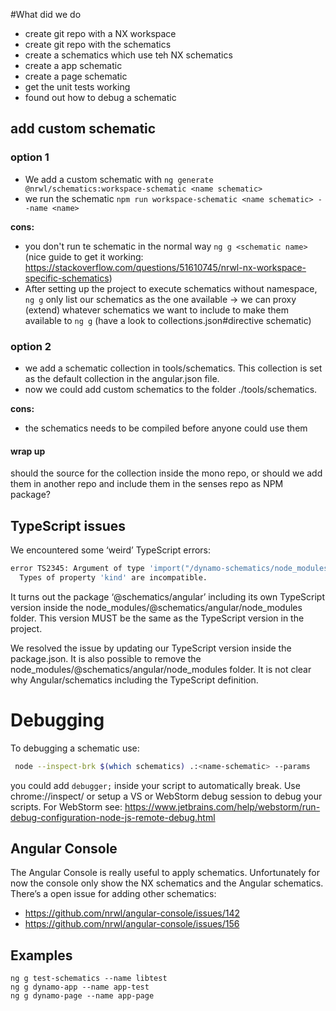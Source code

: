 #What did we do

- create git repo with a NX workspace
- create git repo with the schematics
- create a schematics which use teh NX schematics
- create a app schematic
- create a page schematic
- get the unit tests working
- found out how to debug a schematic


## add custom schematic
### option 1
- We add a custom schematic with ```ng generate @nrwl/schematics:workspace-schematic <name schematic>```
- we run the schematic ```npm run workspace-schematic <name schematic> --name <name>```

**cons:** 
- you don't run te schematic in the normal way ```ng g <schematic name>``` (nice guide to get it working: https://stackoverflow.com/questions/51610745/nrwl-nx-workspace-specific-schematics)
- After setting up the project to execute schematics without namespace, `ng g` only list our schematics as the one available -> we can proxy (extend) whatever schematics we want to include to make them available to `ng g` (have a look to collections.json#directive schematic)

### option 2
- we add a schematic collection in tools/schematics. This collection is set as the default collection in the angular.json file.
- now we could add custom schematics to the folder ./tools/schematics.
 
 **cons:** 
 - the schematics needs to be compiled before anyone could use them
 
 #### wrap up
 should the source for the collection inside the mono repo, or should we add them in another repo and include them in the senses repo as NPM package?


##  TypeScript issues
We encountered some ‘weird’ TypeScript errors: 
```bash
error TS2345: Argument of type 'import("/dynamo-schematics/node_modules/@schematics/angular/node_modules/typescript/lib/typescript").Node' is not assignable to parameter of type 'import("/dynamo-schematics/node_modules/typescript/lib/typescript").Node'.
  Types of property 'kind' are incompatible.
```
It turns out the package ‘@schematics/angular’ including its own TypeScript version inside the node_modules/@schematics/angular/node_modules folder. This version MUST be the same as the TypeScript version in the project.

We resolved the issue by updating our TypeScript version inside the package.json. It is also possible to remove the node_modules/@schematics/angular/node_modules folder. It is not clear why Angular/schematics including the TypeScript definition.

# Debugging
To debugging a schematic use:
```bash 
 node --inspect-brk $(which schematics) .:<name-schematic> --params
 ```
 you could add `debugger;` inside your script to automatically break.
 Use chrome://inspect/ or setup a VS or WebStorm debug session to debug your scripts. 
 For WebStorm see: https://www.jetbrains.com/help/webstorm/run-debug-configuration-node-js-remote-debug.html 


## Angular Console
The Angular Console is really useful to apply schematics. Unfortunately for now the console only show the NX schematics and the Angular schematics. 
There’s a open issue for adding other schematics:
- https://github.com/nrwl/angular-console/issues/142
- https://github.com/nrwl/angular-console/issues/156 



## Examples 

    ng g test-schematics --name libtest
    ng g dynamo-app --name app-test
    ng g dynamo-page --name app-page
